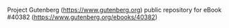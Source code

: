 Project Gutenberg (https://www.gutenberg.org) public repository for eBook #40382 (https://www.gutenberg.org/ebooks/40382)
